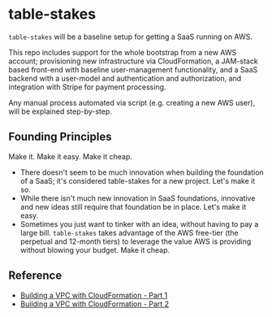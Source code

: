 # table-stakes

`table-stakes` will be a baseline setup for getting a SaaS running on AWS.

This repo includes support for the whole bootstrap from a new AWS account;
provisioning new infrastructure via CloudFormation, a JAM-stack based front-end with
baseline user-management functionality, and a SaaS backend with a user-model and
authentication and authorization, and integration with Stripe for payment processing.

Any manual process automated via script (e.g. creating a new AWS user), will be explained
step-by-step.

## Founding Principles

Make it. Make it easy. Make it cheap.

* There doesn't seem to be much innovation when building the foundation of a SaaS; it's
  considered table-stakes for a new project. Let's make it so.
* While there isn't much new innovation in SaaS foundations, innovative and new ideas
  still require that foundation be in place. Let's make it easy.
* Sometimes you just want to tinker with an idea, without having to pay a large bill.
  `table-stakes` takes advantage of the AWS free-tier (the perpetual and 12-month tiers)
  to leverage the value AWS is providing without blowing your budget. Make it cheap.

## Reference
* [Building a VPC with CloudFormation - Part 1](https://www.infoq.com/articles/aws-vpc-cloudformation/)
* [Building a VPC with CloudFormation - Part 2](https://www.infoq.com/articles/aws-vpc-cloudformation-part2/)
